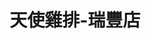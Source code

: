 ---
title: "天使雞排-瑞豐店"
description: "天使雞排-瑞豐店"
layout: shop
keywords:
  - 美食競賽
  - 台灣美食
  - 美食精選
datePublished: "2025-06-30"
dateModified: "2025-07-06"
city: "高雄市"
district: "左營區"
address: "高雄市左營區裕誠路南屏路"
phone: "0976594881"
geo: "22.665884574256552, 120.29924021723622"
google_map: "https://maps.app.goo.gl/1poRiAFxUCNe6Zm17"
footinder: "https://footinder.com.tw/%E9%AB%98%E9%9B%84%E5%B8%82%E9%BC%93%E5%B1%B1%E5%8D%80/109326/"
official: "https://www.facebook.com/ANGEL594881/"
award:
  - name: "夜市王"
    year: "2024"
    entries:
      - nightMarket: "瑞豐夜市"
        food_type: "雞排"
        rank: "第四名"

---
